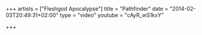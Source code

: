 +++
artists = ["Fleshgod Apocalypse"]
title = "Pathfinder"
date = "2014-02-03T20:49:31+02:00"
type = "video"
youtube = "cAyR_wS1kxY"

+++
